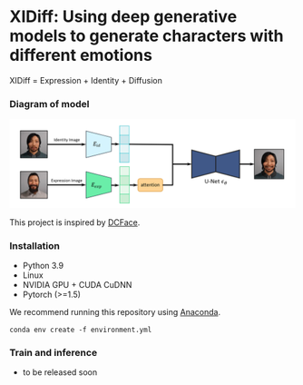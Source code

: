 # XIDiff: Using deep generative models to generate characters with different emotions

XIDiff = Expression + Identity + Diffusion

### Diagram of model

![img.png](img.png)

This project is inspired by  [DCFace](https://github.com/mk-minchul/dcface).

### Installation
* Python 3.9
* Linux
* NVIDIA GPU + CUDA CuDNN
* Pytorch (>=1.5)

We recommend running this repository using [Anaconda](https://docs.anaconda.com/anaconda/install/).  

```
conda env create -f environment.yml
```
### Train and inference
- to be released soon